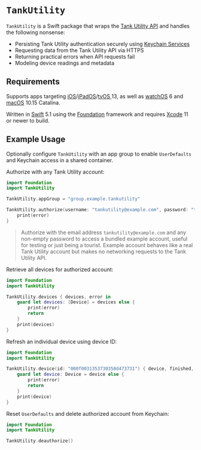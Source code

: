 # `TankUtility`

`TankUtility` is a Swift package that wraps the [Tank Utility API](http://apidocs.tankutility.com) and handles the following nonsense:

* Persisting Tank Utility authentication securely using [Keychain Services](https://developer.apple.com/documentation/security/keychain_services)
* Requesting data from the Tank Utility API via HTTPS
* Returning practical errors when API requests fail
* Modeling device readings and metadata

## Requirements

Supports apps targeting [iOS](https://developer.apple.com/ios)/[iPadOS](https://developer.apple.com/ipad)/[tvOS ](https://developer.apple.com/tvos) 13, as well as [watchOS](https://developer.apple.com/watchos) 6 and [macOS](https://developer.apple.com/macos) 10.15 Catalina.

Written in [Swift](https://developer.apple.com/documentation/swift) 5.1 using the [Foundation](https://developer.apple.com/documentation/foundation) framework and requires [Xcode](https://developer.apple.com/xcode) 11 or newer to build.

## Example Usage

Optionally configure `TankUtility` with an app group to enable `UserDefaults` and Keychain access in a shared container.

Authorize with any Tank Utility account:

```swift
import Foundation
import TankUtility

TankUtility.appGroup = "group.example.tankutility"

TankUtility.authorize(username: "tankutility@example.com", password: "********") { error in
    print(error)
}

```

> Authorize with the email address `tankutility@example.com` and any non-empty password to access a bundled example account, useful for testing or just being a tourist. Example account behaves like a real Tank Utility account but makes no networking requests to the Tank Utility API.

Retrieve all devices for authorized account:

```swift
import Foundation
import TankUtility

TankUtility.devices { devices, error in
    guard let devices: [Device] = devices else {
        print(error)
        return
    }
    print(devices)
}

```

Refresh an individual device using device ID:

```swift
import Foundation
import TankUtility

TankUtility.device(id: "000f0031353730350d473731") { device, finished, error in
    guard let device: Device = device else {
        print(error)
        return
    }
    print(device)
}

```

Reset `UserDefaults` and delete authorized account from Keychain:

```swift
import Foundation
import TankUtility

TankUtility.deauthorize()

```
